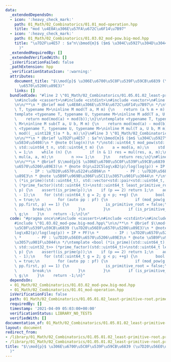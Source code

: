 ```yaml
---
data:
  _extendedDependsOn:
  - icon: ':heavy_check_mark:'
    path: 01_Math/02_Combinatorics/01.01_mod-operation.hpp
    title: "mod \u4E0A\u306E\u57FA\u672C\u6F14\u7B97"
  - icon: ':heavy_check_mark:'
    path: 01_Math/02_Combinatorics/01.03.02_mod-pow.big-mod.hpp
    title: "\u7D2F\u4E57 : $a^n\\bmod{m}$ ($m$ \u304C\u5927\u304D\u3044\u5834\u5408\
      )"
  _extendedRequiredBy: []
  _extendedVerifiedWith: []
  _isVerificationFailed: false
  _pathExtension: hpp
  _verificationStatusIcon: ':warning:'
  attributes:
    document_title: "$\\mod{p}$ \u306E\u6700\u5C0F\u539F\u59CB\u6839 (\u7D20\u56E0\
      \u6570\u5206\u89E3)"
    links: []
  bundledCode: "#line 2 \"01_Math/02_Combinatorics/01.05.01.02_least-primitive-root.prime-factor.hpp\"\
    \n#include <cassert>\n#include <cstdint>\n#include <vector>\n#line 3 \"01_Math/02_Combinatorics/01.01_mod-operation.hpp\"\
    \n\n/**\n * @brief mod \u4E0A\u306E\u57FA\u672C\u6F14\u7B97\n */\ntemplate <typename\
    \ T, typename M>\ninline M mod(T a, M m) {\n    return (a % m + m) % m;\n}\n\n\
    template <typename T, typename U, typename M>\ninline M add(T a, U b, M m) {\n\
    \    return mod(mod(a) + mod(b));\n}\n\ntemplate <typename T, typename U, typename\
    \ M>\ninline M sub(T a, U b, M m) {\n    return mod(mod(a) - mod(b));\n}\n\ntemplate\
    \ <typename T, typename U, typename M>\ninline M mul(T a, U b, M m) {\n    return\
    \ mod((__uint128_t)a * b, m);\n}\n#line 3 \"01_Math/02_Combinatorics/01.03.02_mod-pow.big-mod.hpp\"\
    \n\n/**\n * @brief \u7D2F\u4E57 : $a^n\\bmod{m}$ ($m$ \u304C\u5927\u304D\u3044\
    \u5834\u5408)\n * @note O(log(n))\n */\nstd::uint64_t mod_pow(std::int64_t a,\
    \ std::uint64_t n, std::uint64_t m) {\n    a = mod(a, m);\n    std::uint64_t res\
    \ = 1;\n    while (n) {\n        if (n & 1) res = mul(res, a, m);\n        a =\
    \ mul(a, a, m);\n        n >>= 1;\n    }\n    return res;\n}\n#line 6 \"01_Math/02_Combinatorics/01.05.01.02_least-primitive-root.prime-factor.hpp\"\
    \n\n/**\n * @brief $\\mod{p}$ \u306E\u6700\u5C0F\u539F\u59CB\u6839 (\u7D20\u56E0\
    \u6570\u5206\u89E3)\n * @note O(p\u22C5log\xB2(p)/log(log(p)) + IP + PF)\n * \
    \      - IP : \u7D20\u6570\u5224\u5B9A\n *       - PF : \u7D20\u56E0\u6570\u5206\
    \u89E3\n * @note \u5B9F\u969B\u306F\u5C11\u3057\u901F\u3044\n */\ntemplate <bool\
    \ (*is_prime)(std::uint64_t), std::vector<std::pair<std::uint64_t, std::uint32_t>>\
    \ (*prime_factor)(std::uint64_t)>\nstd::uint64_t least_primitive_root2(std::uint64_t\
    \ p) {\n    assert(is_prime(p));\n    if (p == 2) return 1;\n    auto pf = prime_factor(p\
    \ - 1);\n    for (std::uint64_t g = 2; g < p; ++g) {\n        bool is_primitive_root\
    \ = true;\n        for (auto pp : pf) {\n            if (mod_pow(g, (p - 1) /\
    \ pp.first, p) == 1) {\n                is_primitive_root = false;\n         \
    \       break;\n            }\n        }\n        if (is_primitive_root) return\
    \ g;\n    }\n    return -1;\n}\n"
  code: "#pragma once\n#include <cassert>\n#include <cstdint>\n#include <vector>\n\
    #include \"01.03.02_mod-pow.big-mod.hpp\"\n\n/**\n * @brief $\\mod{p}$ \u306E\u6700\
    \u5C0F\u539F\u59CB\u6839 (\u7D20\u56E0\u6570\u5206\u89E3)\n * @note O(p\u22C5\
    log\xB2(p)/log(log(p)) + IP + PF)\n *       - IP : \u7D20\u6570\u5224\u5B9A\n\
    \ *       - PF : \u7D20\u56E0\u6570\u5206\u89E3\n * @note \u5B9F\u969B\u306F\u5C11\
    \u3057\u901F\u3044\n */\ntemplate <bool (*is_prime)(std::uint64_t), std::vector<std::pair<std::uint64_t,\
    \ std::uint32_t>> (*prime_factor)(std::uint64_t)>\nstd::uint64_t least_primitive_root2(std::uint64_t\
    \ p) {\n    assert(is_prime(p));\n    if (p == 2) return 1;\n    auto pf = prime_factor(p\
    \ - 1);\n    for (std::uint64_t g = 2; g < p; ++g) {\n        bool is_primitive_root\
    \ = true;\n        for (auto pp : pf) {\n            if (mod_pow(g, (p - 1) /\
    \ pp.first, p) == 1) {\n                is_primitive_root = false;\n         \
    \       break;\n            }\n        }\n        if (is_primitive_root) return\
    \ g;\n    }\n    return -1;\n}"
  dependsOn:
  - 01_Math/02_Combinatorics/01.03.02_mod-pow.big-mod.hpp
  - 01_Math/02_Combinatorics/01.01_mod-operation.hpp
  isVerificationFile: false
  path: 01_Math/02_Combinatorics/01.05.01.02_least-primitive-root.prime-factor.hpp
  requiredBy: []
  timestamp: '2021-04-09 05:03:00+00:00'
  verificationStatus: LIBRARY_NO_TESTS
  verifiedWith: []
documentation_of: 01_Math/02_Combinatorics/01.05.01.02_least-primitive-root.prime-factor.hpp
layout: document
redirect_from:
- /library/01_Math/02_Combinatorics/01.05.01.02_least-primitive-root.prime-factor.hpp
- /library/01_Math/02_Combinatorics/01.05.01.02_least-primitive-root.prime-factor.hpp.html
title: "$\\mod{p}$ \u306E\u6700\u5C0F\u539F\u59CB\u6839 (\u7D20\u56E0\u6570\u5206\u89E3\
  )"
---
```

